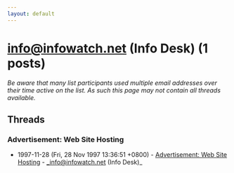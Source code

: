 ```yaml
---
layout: default
---
```


# info@infowatch.net (Info Desk) (1 posts)

_Be aware that many list participants used multiple email addresses over their time active on the list. As such this page may not contain all threads available._

## Threads

### Advertisement: Web Site Hosting
+ 1997-11-28 (Fri, 28 Nov 1997 13:36:51 +0800) - [Advertisement: Web Site Hosting](/archive/1997/11/c0e61420755673d12ff86458bc5d7bb69039c10a6e2596d906b49e45f883177b) - _info@infowatch.net (Info Desk)_

